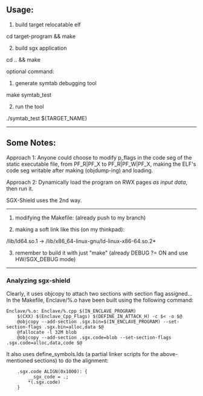 ## Usage:

1. build target relocatable elf

cd target-program && make

2. build sgx application 

cd .. && make

optional command:

1. generate symtab debugging tool

make symtab_test

2. run the tool

./symtab_test $(TARGET_NAME)

------------------------------------
Some Notes:
------------------------------------

Approach 1: Anyone could choose to modify p_flags in the code seg of the static executable file, from PF_R|PF_X to PF_R|PF_W|PF_X, making the ELF's code seg writable after making (objdump-ing) and loading.

Approach 2: Dynamically load the program on RWX pages _as input data_, then run it.

SGX-Shield uses the 2nd way.

------------------------------------

1. modifying the Makefile: (already push to my branch)

2. making a soft link like this (on my thinkpad):

/lib/ld64.so.1 -> /lib/x86_64-linux-gnu/ld-linux-x86-64.so.2*

3. remember to build it with just "make" (already DEBUG ?= ON and use HW/SGX_DEBUG mode)

***

### Analyzing sgx-shield

Clearly, it uses objcopy to attach two sections with section flag assigned...
In the Makefile, Enclave/%.o have been built using the following command:
```
Enclave/%.o: Enclave/%.cpp $(IN_ENCLAVE_PROGRAM)
	$(CXX) $(Enclave_Cpp_Flags) $(DEFINE_IN_ATTACK_H) -c $< -o $@
	@objcopy --add-section .sgx.bin=$(IN_ENCLAVE_PROGRAM) --set-section-flags .sgx.bin=alloc,data $@
	@fallocate -l 32M blob
	@objcopy --add-section .sgx.code=blob --set-section-flags .sgx.code=alloc,data,code $@
```

It also uses define_symbols.lds (a partial linker scripts for the above-mentioned sections) to do the alignment:
```
    .sgx.code ALIGN(0x1000): {
        __sgx_code = .;
        *(.sgx.code)
    }
```
